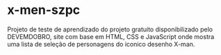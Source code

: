 # x-men-szpc
Projeto de teste de aprendizado do projeto gratuito disponibilizado pelo DEVEMDOBRO, site com base em HTML, CSS e JavaScript onde mostra uma lista de seleção de personagens do iconico desenho X-man.
